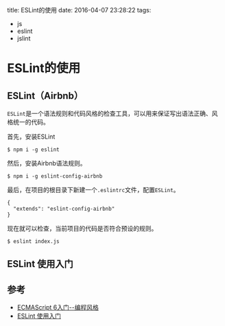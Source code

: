 title: ESLint的使用
date: 2016-04-07 23:28:22
tags:
- js
- eslint
- jslint


# ESLint的使用

## ESLint（Airbnb）

`ESLint`是一个语法规则和代码风格的检查工具，可以用来保证写出语法正确、风格统一的代码。

首先，安装ESLint

	$ npm i -g eslint

然后，安装Airbnb语法规则。

	$ npm i -g eslint-config-airbnb

最后，在项目的根目录下新建一个`.eslintrc`文件，配置`ESLint`。

	{
	  "extends": "eslint-config-airbnb"
	}

现在就可以检查，当前项目的代码是否符合预设的规则。

	$ eslint index.js
	
## ESLint 使用入门

	

## 参考

* [ECMAScript 6入门--编程风格](http://es6.ruanyifeng.com/#docs/style)
* [ESLint 使用入门](http://www.jianshu.com/p/c599185a0d84)